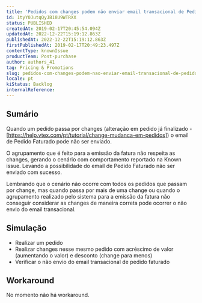 ```yaml
---
title: 'Pedidos com changes podem não enviar email transacional de Pedido Faturado'
id: 1tyY0JutqQyJB18U9WTRXX
status: PUBLISHED
createdAt: 2019-02-17T20:45:54.094Z
updatedAt: 2022-12-22T15:19:12.863Z
publishedAt: 2022-12-22T15:19:12.863Z
firstPublishedAt: 2019-02-17T20:49:23.497Z
contentType: knownIssue
productTeam: Post-purchase
author: authors_41
tag: Pricing & Promotions
slug: pedidos-com-changes-podem-nao-enviar-email-transacional-de-pedido-faturado
locale: pt
kiStatus: Backlog
internalReference: 
---
```


## Sumário

Quando um pedido passa por changes (alteração em pedido já finalizado - [https://help.vtex.com/pt/tutorial/change-mudanca-em-pedidos]) o email de Pedido Faturado pode não ser enviado. 

O agrupamento que é feito para a emissão da fatura não respeita as changes, gerando o cenário com comportamento reportado na Known issue. Levando a possibilidade do email de Pedido Faturado não ser enviado com sucesso.

Lembrando que o cenário não ocorre com todos os pedidos que passam por change, mas quando passa por mais de uma change ou quando o agrupamento realizado pelo sistema para a emissão da fatura não conseguir considerar as changes de maneira correta pode ocorrer o não envio do email transacional. 


## Simulação

 - Realizar um pedido
 - Realizar changes nesse mesmo pedido com acréscimo de valor (aumentando o valor) e desconto (change para menos)
 - Verificar o não envio do email transacional de pedido faturado

## Workaround

No momento não há workaround.

